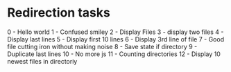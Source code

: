 # Redirection tasks
0 - Hello world
1 - Confused smiley
2 - Display Files
3 - display two files
4 - Display last lines
5 - Display first 10 lines
6 - Display 3rd line of file
7 - Good file cutting iron without making noise
8 - Save state if directory
9 - Duplicate last lines
10 - No more js
11 - Counting directories
12 - Display 10 newest files in directoriy

